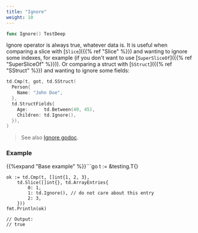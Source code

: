 ```yaml
---
title: "Ignore"
weight: 10
---
```


```go
func Ignore() TestDeep
```

Ignore operator is always true, whatever data is. It is useful when
comparing a slice with [`Slice`]({{% ref "Slice" %}}) and wanting to ignore some indexes,
for example (if you don't want to use [`SuperSliceOf`]({{% ref "SuperSliceOf" %}})). Or comparing
a struct with [`SStruct`]({{% ref "SStruct" %}}) and wanting to ignore some fields:

```go
td.Cmp(t, got, td.SStruct(
  Person{
    Name: "John Doe",
  },
  td.StructFields{
    Age:      td.Between(40, 45),
    Children: td.Ignore(),
  }),
)
```


> See also [<i class='fas fa-book'></i> Ignore godoc](https://pkg.go.dev/github.com/maxatome/go-testdeep/td#Ignore).

### Example

{{%expand "Base example" %}}```go
	t := &testing.T{}

	ok := td.Cmp(t, []int{1, 2, 3},
		td.Slice([]int{}, td.ArrayEntries{
			0: 1,
			1: td.Ignore(), // do not care about this entry
			2: 3,
		}))
	fmt.Println(ok)

	// Output:
	// true

```{{% /expand%}}
